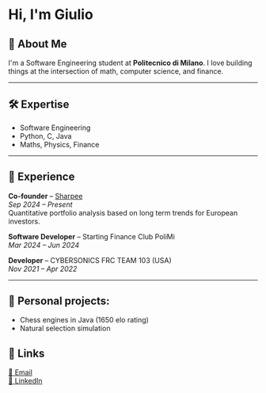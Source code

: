 # Hi, I'm Giulio

## 🚀 About Me  
I'm a Software Engineering student at **Politecnico di Milano**. I love building things at the intersection of math, computer science, and finance.

---

## 🛠 Expertise  
- Software Engineering  
- Python, C, Java
- Maths, Physics, Finance

---

## 💼 Experience  
**Co-founder** – [Sharpee](https://sharpee.io)  
*Sep 2024 – Present*  
Quantitative portfolio analysis based on long term trends for European investors.

**Software Developer** – Starting Finance Club PoliMi  
*Mar 2024 – Jun 2024*

**Developer** – CYBERSONICS FRC TEAM 103 (USA)  
*Nov 2021 – Apr 2022*

---

## 🎯 Personal projects:  
- Chess engines in Java (1650 elo rating)   
- Natural selection simulation 

## 🔗 Links  
[📧 Email](mailto:tonielligiulio@gmail.com)  
[🔗 LinkedIn](https://www.linkedin.com/in/giulio-tonielli-85591a227/)

